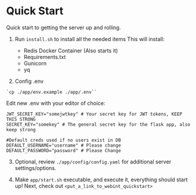 # Quick Start

Quick start to getting the server up and rolling.



1. Run `install.sh` to install all the needed items
This will install:
    - Redis Docker Container (Also starts it)
    - Requirements.txt
    - Gunicorn
    - yq

2. Config .env
```
`cp ./app/env.example ./app/.env``
```
Edit new .env with your editor of choice:

```
JWT_SECRET_KEY="somejwtkey" # Your secret key for JWT tokens, KEEP THIS STRONG
SECRET_KEY="somekey" # The general secret key for the flask app, also keep strong

#Default creds used if no users exist in DB
DEFAULT_USERNAME="username" # Please change
DEFAULT_PASSWORD="password" # Please Change

```

3. Optional, review `./app/config/config.yaml` for additional server settings/options.


4. Make `app/start.sh` executable, and execute it, everything should start up! Next, check out `<put_a_link_to_webint_quickstart>`

